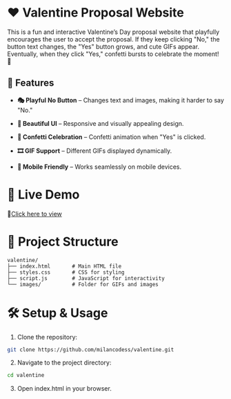 # ❤️ Valentine Proposal Website

This is a fun and interactive Valentine’s Day proposal website that playfully encourages the user to accept the proposal. If they keep clicking "No," the button text changes, the "Yes" button grows, and cute GIFs appear. Eventually, when they click "Yes," confetti bursts to celebrate the moment! 🎉

## 🎯 Features

- **🎭 Playful No Button** – Changes text and images, making it harder to say "No."

- **🎨 Beautiful UI** – Responsive and visually appealing design.

- **🎊 Confetti Celebration** – Confetti animation when "Yes" is clicked.

- **🎞️ GIF Support** – Different GIFs displayed dynamically.

- **📱 Mobile Friendly** – Works seamlessly on mobile devices.


# 🚀 Live Demo

🔗[Click here to view](milanb.com.np)

# 📂 Project Structure
````
valentine/
├── index.html       # Main HTML file
├── styles.css       # CSS for styling
├── script.js        # JavaScript for interactivity
└── images/          # Folder for GIFs and images
````

# 🛠️ Setup & Usage

1. Clone the repository:
```bash
git clone https://github.com/milancodess/valentine.git
````

2. Navigate to the project directory:
```bash
cd valentine
```

3. Open index.html in your browser.
